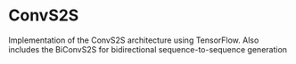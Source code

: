 # ConvS2S
Implementation of the ConvS2S architecture using TensorFlow. 
Also includes the BiConvS2S for bidirectional sequence-to-sequence generation

